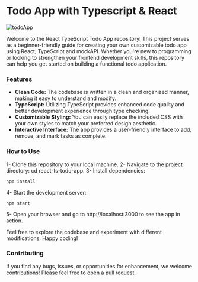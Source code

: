 # Todo App with Typescript & React

![todoApp](https://github.com/Bskasan/TodoApp_TS_React/assets/53233822/42b46ea9-4cfc-4869-8bf1-b5950e221443)

Welcome to the React TypeScript Todo App repository! This project serves as a beginner-friendly guide for creating your own customizable todo app using React, TypeScript and mockAPI. Whether you're new to programming or looking to strengthen your frontend development skills, this repository can help you get started on building a functional todo application.

### Features

- **Clean Code:** The codebase is written in a clean and organized manner, making it easy to understand and modify.
- **TypeScript:** Utilizing TypeScript provides enhanced code quality and better development experience through type checking.
- **Customizable Styling:** You can easily replace the included CSS with your own styles to match your preferred design aesthetic.
- **Interactive Interface:** The app provides a user-friendly interface to add, remove, and mark tasks as complete.

### How to Use

1- Clone this repository to your local machine.
2- Navigate to the project directory: cd react-ts-todo-app.
3- Install dependencies: 

```
npm install
```

4- Start the development server: 

```
npm start
```

5- Open your browser and go to http://localhost:3000 to see the app in action.


Feel free to explore the codebase and experiment with different modifications. Happy coding!

### Contributing

If you find any bugs, issues, or opportunities for enhancement, we welcome contributions! Please feel free to open a pull request.
